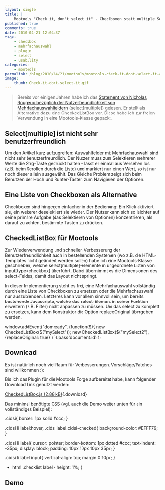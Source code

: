 ```yaml
---
layout: single
title: |
    Mootools "Check it, don't select it" - Checkboxen statt multiple Select<!--:en-->Mootools "Check it, don't select it" - checkboxes instead of multiple select
published: true
comments: true
date: 2010-04-21 12:04:37
tags:
    - checkbox
    - mehrfachauswahl
    - plugin
    - select
    - usability
categories:
    - mootools
permalink: /blog/2010/04/21/mootools/mootools-check-it-dont-select-it-checkboxen-statt-multiple-select
image:
    thumb: Check-it-dont-select-it.gif
---
```

> Bereits vor einigen Jahren habe ich das [Statement von Nicholas Rougeux bezüglich der Nutzerfreundlichkeit von Mehrfachauswahlfeldern][1] (select[multiple]) gelesen. Er stellt als Alternative dazu eine CheckedListBox vor. Diese habe ich zur freien Verwendung in eine Mootools-Klasse gepackt.



## Select[multiple] ist nicht sehr benutzerfreundlich

Um den Artikel kurz aufzugreifen: Auswahlfelder mit Mehrfachauswahl sind nicht sehr benutzerfreundlich. Der Nutzer muss zum Selektieren mehrerer Werte die Strg-Taste gedrückt halten &#8211; lässt er einmal aus Versehen los (z.B. beim Scrollen durch die Liste) und markiert nun einen Wert, so ist nur noch dieser allein ausgewählt. Das Gleiche Problem zeigt sich beim Benutzen der Hoch und Runter-Tasten zum Navigieren der Optionen.

## Eine Liste von Checkboxen als Alternative 

Checkboxen sind hingegen einfacher in der Bedienung: Ein Klick aktiviert sie, ein weiterer deselektiert sie wieder. Der Nutzer kann sich so leichter auf seine primäre Aufgabe (das Selektieren von Optionen) konzentrieren, als darauf zu achten, bestimmte Tasten zu drücken.

## CheckedListBox für Mootools

Zur Wiederverwendung und schnellen Verbesserung der Benutzerfreundlichkeit auch in bestehenden Systemen (wo z.B. die HTML-Templates nicht geändert werden sollen) habe ich eine Mootools-Klasse geschrieben, welche select[multiple]-Elemente in ungeordnete Listen von input[type=checkbox] überführt. Dabei übernimmt es die Dimensionen des select-Feldes, damit das Layout nicht springt.

In dieser Implementierung steht es frei, eine Mehrfachauswahl vollständig durch eine Liste von Checkboxen zu ersetzen oder die Mehrfachauswahl nur auszublenden. Letzteres kann vor allem sinnvoll sein, um bereits bestehende Javascripte, welche das select-Element in seiner Funktion erweitern (z.B. Filter) nicht anpassen zu müssen. Um das select zu komplett zu ersetzen, kann dem Konstruktor die Option replaceOriginal übergeben werden.

window.addEvent("domready", (function($){
   new CheckedListBox($("mySelect"));
   new CheckedListBox($("mySelect2"), {replaceOriginal: true} )
}).pass(document.id) );


## Download

Es ist natürlich noch viel Raum für Verbesserungen. Vorschläge/Patches sind willkommen :): 

Bis ich das Plugin für die Mootools Forge aufbereitet habe, kann folgender Download Link genutzt werden:

[CheckedListBox.js (2,88 kB)][2]{.download}

Das minimal benötigte CSS (vgl. auch die Demo weiter unten für ein vollständiges Beispiel):

.cidsi{
   border: 1px solid #ccc;
}

.cidsi li label:hover, .cidsi label.cidsi-checked{
   background-color: #EFFF79;
}

.cidsi li label{
   cursor: pointer;
   border-bottom: 1px dotted #ccc;
   text-indent: -35px;
   display: block;
   padding: 10px 10px 10px 35px;
}

.cidsi li label input{
   vertical-align: top;
   margin:0 10px;
}

* html .checklist label { height: 1%; }


## Demo

 [1]: http://c82.net/posts.php?id=25 "Beitrag auf c82.net in englischer Sprache lesen"
 [2]: http://mediavrog.net/blog/wp-content/uploads/2010/03/CheckedListBox.js
